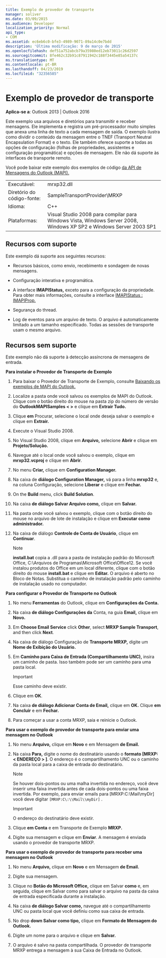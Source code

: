 ```yaml
---
title: Exemplo de provedor de transporte
manager: soliver
ms.date: 03/09/2015
ms.audience: Developer
localization_priority: Normal
api_type:
- COM
ms.assetid: ec6eb6c0-bfe3-4989-9071-89a14c0e7bdd
description: 'Última modificação: 9 de março de 2015'
ms.openlocfilehash: def51a752abcb79a35980ed12eb73011c26d2597
ms.sourcegitcommit: 8fe462c32b91c87911942c188f3445e85a54137c
ms.translationtype: MT
ms.contentlocale: pt-BR
ms.lasthandoff: 04/23/2019
ms.locfileid: "32356585"
---
```

# <a name="transport-provider-sample"></a>Exemplo de provedor de transporte

  
  
**Aplica-se a**: Outlook 2013 | Outlook 2016 
  
Este exemplo usa arquivos e diretórios para transmitir e receber mensagens. Ele implementa e registra um pré-processador muito simples que anexa uma linha de texto a cada mensagem de saída. O exemplo ilustra como dividir o conteúdo da mensagem entre o TNEF (Transport Neutral Encapsulation Format) e o texto. Ele também oferece suporte a todas as opções de configuração (folhas de propriedades, assistentes e configuração programática) e opções de mensagem. Ele não dá suporte às interfaces de transporte remoto. 
  
Você pode baixar este exemplo dos exemplos de código [da API de Mensagens do Outlook (MAPI).](https://go.microsoft.com/fwlink/?LinkId=129740)
  
|||
|:-----|:-----|
|Executável:  <br/> |mrxp32.dll  <br/> |
|Diretório do código-fonte:  <br/> |SampleTransportProvider\MRXP  <br/> |
|Idioma:  <br/> |C++  <br/> |
|Plataformas:  <br/> |Visual Studio 2008 para compilar para Windows Vista, Windows Server 2008, Windows XP SP2 e Windows Server 2003 SP1  <br/> |
   
## <a name="supported-features"></a>Recursos com suporte

Este exemplo dá suporte aos seguintes recursos:
  
- Recursos básicos, como envio, recebimento e sondagem de novas mensagens.
    
- Configuração interativa e programática.
    
- A interface **IMAPIStatus,** exceto para a configuração da propriedade. Para obter mais informações, consulte a interface [IMAPIStatus : IMAPIProp.](imapistatusimapiprop.md) 
    
- Segurança do thread.
    
- Log de eventos para um arquivo de texto. O arquivo é automaticamente limitado a um tamanho especificado. Todas as sessões de transporte usam o mesmo arquivo.
    
## <a name="unsupported-features"></a>Recursos sem suporte

Este exemplo não dá suporte à detecção assíncrona de mensagens de entrada.
  
 **Para instalar o Provedor de Transporte de Exemplo**
  
1. Para baixar o Provedor de Transporte de Exemplo, consulte [Baixando os exemplos de MAPI do Outlook.](downloading-the-outlook-mapi-samples.md)
    
2. Localize a pasta onde você salvou os exemplos de MAPI do Outlook. Clique com o botão direito do mouse na pasta zip do número de versão do **OutlookMAPISamples \< \>** e clique em **Extrair Tudo.**
    
3. Clique **em** Procurar, selecione o local onde deseja salvar o exemplo e clique em **Extrair.**
    
4. Execute o Visual Studio 2008.
    
5. No Visual Studio 2008, clique em **Arquivo,** selecione **Abrir** e clique em **Projeto/Solução.**
    
6. Navegue até o local onde você salvou o exemplo, clique em **mrxp32.vcproj** e clique em **Abrir**.
    
7. No menu **Criar,** clique em **Configuration Manager.**
    
8. Na caixa de **diálogo Configuration Manager,** vá para a linha  **mrxp32** e, na coluna Configuração, selecione **Liberar** e clique em **Fechar.**
    
9. On the **Build** menu, click **Build Solution**.
    
10. Na caixa **de diálogo Salvar Arquivo como,** clique em **Salvar.**
    
11. Na pasta onde você salvou o exemplo, clique com o botão direito do mouse no arquivo de lote de instalação e clique em **Executar como administrador.**
    
12. Na caixa de diálogo **Controle de Conta de Usuário**, clique em **Continuar**.
    
    > [!NOTE]
    > **install.bat** copia a .dll para a pasta de instalação padrão do Microsoft Office, C:\Arquivos de Programas\Microsoft Office\Office12\. Se você instalou produtos do Office em um local diferente, clique com o botão direito do mouse **install.bat** e clique em **Editar.** O arquivo é aberto no Bloco de Notas. Substitua o caminho de instalação padrão pelo caminho de instalação usado no computador. 
  
 **Para configurar o Provedor de Transporte no Outlook**
  
1. No menu **Ferramentas** do Outlook, clique em **Configurações da Conta.**
    
2. Na caixa **de diálogo Configurações da** Conta, na guia **Email,** clique em **Novo.**
    
3. Em **Choose Email Service** click **Other**, select **MRXP Sample Transport**, and then click **Next**.
    
4. Na caixa de diálogo Configuração de **Transporte MRXP,** digite um **Nome de Exibição do Usuário.**
    
5. Em **Caminho para Caixa de Entrada (Compartilhamento UNC),** insira um caminho de pasta. Isso também pode ser um caminho para uma pasta local. 
    
    > [!IMPORTANT]
    > Esse caminho deve existir. 
  
6. Clique em **OK**.
    
7. Na caixa **de diálogo Adicionar Conta de Email,** clique em **OK.** Clique **em Concluir** e em **Fechar.**
    
8. Para começar a usar a conta MRXP, saia e reinicie o Outlook.
    
 **Para usar o exemplo de provedor de transporte para enviar uma mensagem no Outlook**
  
1. No menu **Arquivo,** clique em **Novo** e em Mensagem **de Email.**
    
2. Na caixa **Para,** digite o nome do destinatário usando o **formato [MRXP: \< ENDEREÇO \> ]**. O endereço é o compartilhamento UNC ou o caminho da pasta local para a caixa de entrada do destinatário.
    
    > [!NOTE]
    > Se houver dois-pontos ou uma malha invertida no endereço, você deve inserir uma faixa invertida antes de cada dois-pontos ou uma faixa invertida. Por exemplo, para enviar emails para [MRXP:C:\Mail\myDir] você deve digitar  `[MRXP:C\:\\Mail\\myDir]` . 
  
    > [!IMPORTANT]
    > O endereço do destinatário deve existir. 
  
3. Clique **em Conta** e em Transporte de Exemplo **MRXP.**
    
4. Digite sua mensagem e clique em **Enviar**. A mensagem é enviada usando o provedor de transporte MRXP.
    
 **Para usar o exemplo de provedor de transporte para receber uma mensagem no Outlook**
  
1. No menu **Arquivo,** clique em **Novo** e em Mensagem **de Email.**
    
2. Digite sua mensagem.
    
3. Clique no **Botão do Microsoft Office,**  clique em Salvar **como** e, em seguida, clique em Salvar como para salvar o arquivo na pasta da caixa de entrada especificada durante a instalação. 
    
4. Na caixa **de diálogo Salvar como,** navegue até o compartilhamento UNC ou pasta local que você definiu como sua caixa de entrada. 
    
5. No drop **down Salvar como tipo,** clique em **Formato de Mensagem do Outlook.**
    
6. Digite um nome para o arquivo e clique em **Salvar.**
    
7. O arquivo é salvo na pasta compartilhada. O provedor de transporte MRXP entrega a mensagem à sua Caixa de Entrada no Outlook.
    

